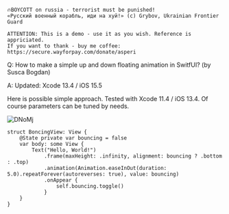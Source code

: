 ```
🔥BOYCOTT on russia - terrorist must be punished!
«Русский военный корабль, иди на хуй!» (c) Grybov, Ukrainian Frontier Guard

ATTENTION: This is a demo - use it as you wish. Reference is appriciated.
If you want to thank - buy me coffee: https://secure.wayforpay.com/donate/asperi
```

Q: How to make a simple up and down floating animation in SwitfUI? (by Susca Bogdan)

A: Updated: Xcode 13.4 / iOS 15.5

Here is possible simple approach. Tested with Xcode 11.4 / iOS 13.4. Of course parameters can be tuned by needs.

![DNoMj](https://user-images.githubusercontent.com/62171579/180136652-6b2f907b-4378-4cc0-964f-b29048201017.gif)

    struct BoncingView: View {
        @State private var bouncing = false
        var body: some View {
            Text("Hello, World!")
                .frame(maxHeight: .infinity, alignment: bouncing ? .bottom : .top)
                .animation(Animation.easeInOut(duration: 5.0).repeatForever(autoreverses: true), value: bouncing)
                .onAppear {
                    self.bouncing.toggle()
                }
        }
    }
